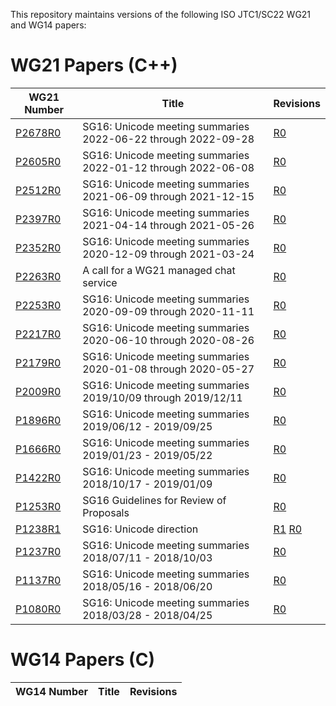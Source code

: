 This repository maintains versions of the following
ISO JTC1/SC22 WG21 and WG14 papers:


# WG21 Papers (C++)

WG21 Number     | Title | Revisions
--------------- | ----- | ----
[P2678R0][]     | SG16: Unicode meeting summaries 2022-06-22 through 2022-09-28 | [R0][P2678R0]
[P2605R0][]     | SG16: Unicode meeting summaries 2022-01-12 through 2022-06-08 | [R0][P2605R0]
[P2512R0][]     | SG16: Unicode meeting summaries 2021-06-09 through 2021-12-15 | [R0][P2512R0]
[P2397R0][]     | SG16: Unicode meeting summaries 2021-04-14 through 2021-05-26 | [R0][P2397R0]
[P2352R0][]     | SG16: Unicode meeting summaries 2020-12-09 through 2021-03-24 | [R0][P2352R0]
[P2263R0][]     | A call for a WG21 managed chat service | [R0][P2263R0]
[P2253R0][]     | SG16: Unicode meeting summaries 2020-09-09 through 2020-11-11 | [R0][P2253R0]
[P2217R0][]     | SG16: Unicode meeting summaries 2020-06-10 through 2020-08-26 | [R0][P2217R0]
[P2179R0][]     | SG16: Unicode meeting summaries 2020-01-08 through 2020-05-27 | [R0][P2179R0]
[P2009R0][]     | SG16: Unicode meeting summaries 2019/10/09 through 2019/12/11 | [R0][P2009R0]
[P1896R0][]     | SG16: Unicode meeting summaries 2019/06/12 - 2019/09/25 | [R0][P1896R0]
[P1666R0][]     | SG16: Unicode meeting summaries 2019/01/23 - 2019/05/22 | [R0][P1666R0]
[P1422R0][]     | SG16: Unicode meeting summaries 2018/10/17 - 2019/01/09 | [R0][P1422R0]
[P1253R0][]     | SG16 Guidelines for Review of Proposals | [R0][P1253R0]
[P1238R1][]     | SG16: Unicode direction| [R1][P1238R1] [R0][P1238R0]
[P1237R0][]     | SG16: Unicode meeting summaries 2018/07/11 - 2018/10/03 | [R0][P1237R0]
[P1137R0][]     | SG16: Unicode meeting summaries 2018/05/16 - 2018/06/20 | [R0][P1137R0]
[P1080R0][]     | SG16: Unicode meeting summaries 2018/03/28 - 2018/04/25 | [R0][P1080R0]


# WG14 Papers (C)

WG14 Number     | Title | Revisions
--------------- | ----- | ----


[P1080R0]: https://rawcdn.githack.com/sg16-unicode/sg16/50ab7ddd142974f365fe60cc8fc57d6ef00f0ab0/papers/p1080r0.html
[P1137R0]: https://rawcdn.githack.com/sg16-unicode/sg16/50ab7ddd142974f365fe60cc8fc57d6ef00f0ab0/papers/p1137r0.html
[P1237R0]: https://rawcdn.githack.com/sg16-unicode/sg16/50ab7ddd142974f365fe60cc8fc57d6ef00f0ab0/papers/p1237r0.html
[P1238R0]: https://rawcdn.githack.com/sg16-unicode/sg16/50ab7ddd142974f365fe60cc8fc57d6ef00f0ab0/papers/p1238r0.html
[P1238R1]: https://rawcdn.githack.com/sg16-unicode/sg16/50ab7ddd142974f365fe60cc8fc57d6ef00f0ab0/papers/p1238r1.html
[P1253R0]: https://rawcdn.githack.com/sg16-unicode/sg16/50ab7ddd142974f365fe60cc8fc57d6ef00f0ab0/papers/p1253r0.html
[P1422R0]: https://rawcdn.githack.com/sg16-unicode/sg16/50ab7ddd142974f365fe60cc8fc57d6ef00f0ab0/papers/p1422r0.html
[P1666R0]: https://rawcdn.githack.com/sg16-unicode/sg16/50ab7ddd142974f365fe60cc8fc57d6ef00f0ab0/papers/p1666r0.html
[P1896R0]: https://rawcdn.githack.com/sg16-unicode/sg16/50ab7ddd142974f365fe60cc8fc57d6ef00f0ab0/papers/p1896r0.html
[P2009R0]: https://rawcdn.githack.com/sg16-unicode/sg16/50ab7ddd142974f365fe60cc8fc57d6ef00f0ab0/papers/p2009r0.html
[P2179R0]: https://rawcdn.githack.com/sg16-unicode/sg16/50ab7ddd142974f365fe60cc8fc57d6ef00f0ab0/papers/p2179r0.html
[P2217R0]: https://rawcdn.githack.com/sg16-unicode/sg16/50ab7ddd142974f365fe60cc8fc57d6ef00f0ab0/papers/p2217r0.html
[P2253R0]: https://rawcdn.githack.com/sg16-unicode/sg16/50ab7ddd142974f365fe60cc8fc57d6ef00f0ab0/papers/p2253r0.html
[P2263R0]: https://rawcdn.githack.com/sg16-unicode/sg16/50ab7ddd142974f365fe60cc8fc57d6ef00f0ab0/papers/p2263r0.html
[P2352R0]: https://rawcdn.githack.com/sg16-unicode/sg16/50ab7ddd142974f365fe60cc8fc57d6ef00f0ab0/papers/p2352r0.html
[P2397R0]: https://rawcdn.githack.com/sg16-unicode/sg16/50ab7ddd142974f365fe60cc8fc57d6ef00f0ab0/papers/p2397r0.html
[P2512R0]: https://rawcdn.githack.com/sg16-unicode/sg16/50ab7ddd142974f365fe60cc8fc57d6ef00f0ab0/papers/p2512r0.html
[P2605R0]: https://rawcdn.githack.com/sg16-unicode/sg16/6bf3c61d1781ae2c507335b1a925af38264ebe2d/papers/p2605r0.html
[P2678R0]: https://rawcdn.githack.com/sg16-unicode/sg16/eab1a1dc8ca9d8ada97ed0258655050173599b14/papers/p2678r0.html
